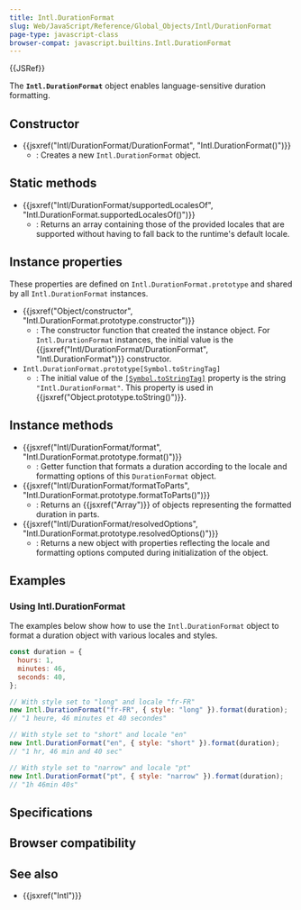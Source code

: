 ```yaml
---
title: Intl.DurationFormat
slug: Web/JavaScript/Reference/Global_Objects/Intl/DurationFormat
page-type: javascript-class
browser-compat: javascript.builtins.Intl.DurationFormat
---
```


{{JSRef}}

The **`Intl.DurationFormat`** object enables language-sensitive duration formatting.

## Constructor

- {{jsxref("Intl/DurationFormat/DurationFormat", "Intl.DurationFormat()")}}
  - : Creates a new `Intl.DurationFormat` object.

## Static methods

- {{jsxref("Intl/DurationFormat/supportedLocalesOf", "Intl.DurationFormat.supportedLocalesOf()")}}
  - : Returns an array containing those of the provided locales that are supported without having to fall back to the runtime's default locale.

## Instance properties

These properties are defined on `Intl.DurationFormat.prototype` and shared by all `Intl.DurationFormat` instances.

- {{jsxref("Object/constructor", "Intl.DurationFormat.prototype.constructor")}}
  - : The constructor function that created the instance object. For `Intl.DurationFormat` instances, the initial value is the {{jsxref("Intl/DurationFormat/DurationFormat", "Intl.DurationFormat")}} constructor.
- `Intl.DurationFormat.prototype[Symbol.toStringTag]`
  - : The initial value of the [`[Symbol.toStringTag]`](/Web/JavaScript/Reference/Global_Objects/Symbol/toStringTag) property is the string `"Intl.DurationFormat"`. This property is used in {{jsxref("Object.prototype.toString()")}}.

## Instance methods

- {{jsxref("Intl/DurationFormat/format", "Intl.DurationFormat.prototype.format()")}}
  - : Getter function that formats a duration according to the locale and formatting options of this `DurationFormat` object.
- {{jsxref("Intl/DurationFormat/formatToParts", "Intl.DurationFormat.prototype.formatToParts()")}}
  - : Returns an {{jsxref("Array")}} of objects representing the formatted duration in parts.
- {{jsxref("Intl/DurationFormat/resolvedOptions", "Intl.DurationFormat.prototype.resolvedOptions()")}}
  - : Returns a new object with properties reflecting the locale and formatting options computed during initialization of the object.

## Examples

### Using Intl.DurationFormat

The examples below show how to use the `Intl.DurationFormat` object to format a duration object with various locales and styles.

```js
const duration = {
  hours: 1,
  minutes: 46,
  seconds: 40,
};

// With style set to "long" and locale "fr-FR"
new Intl.DurationFormat("fr-FR", { style: "long" }).format(duration);
// "1 heure, 46 minutes et 40 secondes"

// With style set to "short" and locale "en"
new Intl.DurationFormat("en", { style: "short" }).format(duration);
// "1 hr, 46 min and 40 sec"

// With style set to "narrow" and locale "pt"
new Intl.DurationFormat("pt", { style: "narrow" }).format(duration);
// "1h 46min 40s"
```

## Specifications



## Browser compatibility



## See also

- {{jsxref("Intl")}}
